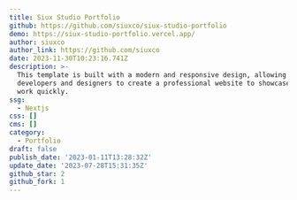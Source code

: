 ```yaml
---
title: Siux Studio Portfolio
github: https://github.com/siuxco/siux-studio-portfolio
demo: https://siux-studio-portfolio.vercel.app/
author: siuxco
author_link: https://github.com/siuxco
date: 2023-11-30T10:23:16.741Z
description: >-
  This template is built with a modern and responsive design, allowing
  developers and designers to create a professional website to showcase their
  work quickly.
ssg:
  - Nextjs
css: []
cms: []
category:
  - Portfolio
draft: false
publish_date: '2023-01-11T13:28:32Z'
update_date: '2023-07-28T15:31:35Z'
github_star: 2
github_fork: 1
---
```


